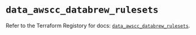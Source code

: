 # `data_awscc_databrew_rulesets`

Refer to the Terraform Registory for docs: [`data_awscc_databrew_rulesets`](https://registry.terraform.io/providers/hashicorp/awscc/0.70.0/docs/data-sources/databrew_rulesets).

